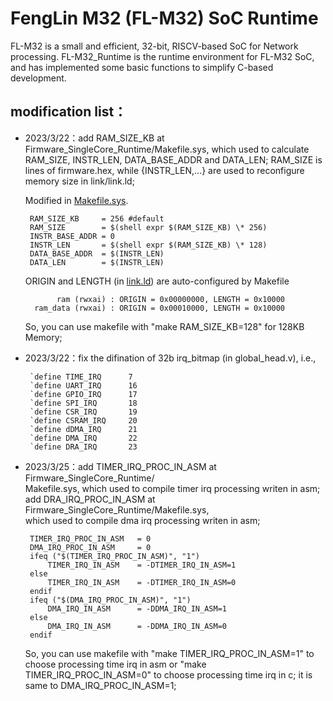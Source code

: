 

# FengLin M32 (FL-M32) SoC Runtime

FL-M32 is a small and efficient, 32-bit, RISCV-based SoC for Network processing.
FL-M32_Runtime is the runtime environment for FL-M32 SoC, and has implemented some basic 
functions to simplify C-based development.

## modification list：
* 2023/3/22：add RAM_SIZE_KB at Firmware_SingleCore_Runtime/Makefile.sys,
    which used to calculate RAM_SIZE, INSTR_LEN, DATA_BASE_ADDR and 
    DATA_LEN; RAM_SIZE is lines of firmware.hex, while {INSTR_LEN,...} are
    used to reconfigure memory size in link/link.ld;
    
    Modified in [Makefile.sys](https://github.com/JunnanLi/FL-M32_Runtime/Firmware_SingleCore_Runtime/Makefile.sys).
           
       RAM_SIZE_KB     = 256 #default                                 
       RAM_SIZE        = $(shell expr $(RAM_SIZE_KB) \* 256)
       INSTR_BASE_ADDR = 0
       INSTR_LEN       = $(shell expr $(RAM_SIZE_KB) \* 128)
       DATA_BASE_ADDR  = $(INSTR_LEN)
       DATA_LEN        = $(INSTR_LEN)

    ORIGIN and LENGTH (in [link.ld](https://github.com/JunnanLi/FL-M32_Runtime/Firmware_SingleCore_Runtime/link/link.ld)) are auto-configured by Makefile 
    
             ram (rwxai) : ORIGIN = 0x00000000, LENGTH = 0x10000
        ram_data (rwxai) : ORIGIN = 0x00010000, LENGTH = 0x10000

    So, you can use makefile with "make RAM_SIZE_KB=128" for 128KB Memory;

* 2023/3/22：fix the difination of 32b irq_bitmap (in global_head.v), i.e.,

       `define TIME_IRQ      7
       `define UART_IRQ      16  
       `define GPIO_IRQ      17  
       `define SPI_IRQ       18  
       `define CSR_IRQ       19  
       `define CSRAM_IRQ     20  
       `define dDMA_IRQ      21  
       `define DMA_IRQ       22  
       `define DRA_IRQ       23 


* 2023/3/25：add TIMER_IRQ_PROC_IN_ASM at Firmware_SingleCore_Runtime/     
    Makefile.sys, which used to compile timer irq processing writen in asm;
    add DRA_IRQ_PROC_IN_ASM at Firmware_SingleCore_Runtime/Makefile.sys,      
    which used to compile dma irq processing writen in asm;
                                                         
       TIMER_IRQ_PROC_IN_ASM   = 0
       DMA_IRQ_PROC_IN_ASM     = 0
       ifeq ("$(TIMER_IRQ_PROC_IN_ASM)", "1")
           TIMER_IRQ_IN_ASM    = -DTIMER_IRQ_IN_ASM=1
       else
           TIMER_IRQ_IN_ASM    = -DTIMER_IRQ_IN_ASM=0
       endif
       ifeq ("$(DMA_IRQ_PROC_IN_ASM)", "1")
           DMA_IRQ_IN_ASM      = -DDMA_IRQ_IN_ASM=1
       else
           DMA_IRQ_IN_ASM      = -DDMA_IRQ_IN_ASM=0
       endif

    So, you can use makefile with "make TIMER_IRQ_PROC_IN_ASM=1" to choose 
     processing time irq in asm or "make TIMER_IRQ_PROC_IN_ASM=0" to
     choose processing time irq in c; it is same to DMA_IRQ_PROC_IN_ASM=1;
